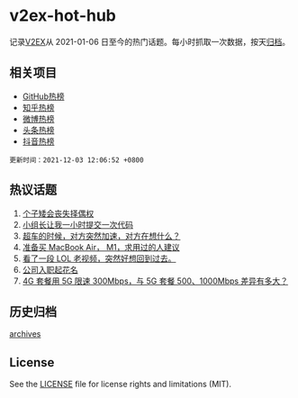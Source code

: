 # v2ex-hot-hub

 记录[V2EX](https://www.v2ex.com/)从 2021-01-06 日至今的热门话题。每小时抓取一次数据，按天[归档](archives)。
 
 ## 相关项目

- [GitHub热榜](https://github.com/snaildev/github-hot-hub)
- [知乎热榜](https://github.com/snaildev/zhihu-hot-hub)
- [微博热榜](https://github.com/snaildev/weibo-hot-hub)
- [头条热榜](https://github.com/snaildev/toutiao-hot-hub)
- [抖音热榜](https://github.com/snaildev/douyin-hot-hub)


 `更新时间：2021-12-03 12:06:52 +0800`

## 热议话题

1. [个子矮会丧失择偶权](https://www.v2ex.com/t/819569)
1. [小组长让我一小时提交一次代码](https://www.v2ex.com/t/819582)
1. [超车的时候，对方突然加速，对方在想什么？](https://www.v2ex.com/t/819689)
1. [准备买 MacBook Air， M1，求用过的人建议](https://www.v2ex.com/t/819511)
1. [看了一段 LOL 老视频，突然好想回到过去。](https://www.v2ex.com/t/819525)
1. [公司入职起花名](https://www.v2ex.com/t/819737)
1. [4G 套餐用 5G 限速 300Mbps，与 5G 套餐 500、1000Mbps 差异有多大？](https://www.v2ex.com/t/819505)

## 历史归档

[archives](archives)

## License

See the [LICENSE](LICENSE) file for license rights and limitations (MIT).
